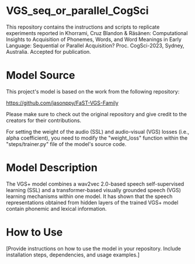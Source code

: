 # VGS_seq_or_parallel_CogSci

This repository contains the instructions and scripts to replicate experiments reported in Khorrami, Cruz Blandon & Räsänen: Computational Insights to Acquisition of Phonemes, Words, and Word Meanings in Early Language: Sequential or Parallel Acquisition? Proc. CogSci-2023, Sydney, Australia. Accepted for publication. 

# Model Source

This project's model is based on the work from the following repository:

https://github.com/jasonppy/FaST-VGS-Family

Please make sure to check out the original repository and give credit to the creators for their contributions. 

For setting the weight of the audio (SSL) and audio-visual (VGS) losses (i.e., alpha coefficient), you need to modify the "weight_loss" function within the "steps/trainer.py" file of the model's source code. 

# Model Description

The VGS+ model combines a wav2vec 2.0-based speech self-supervised learning (SSL) and a transformer-based visually grounded speech (VGS) learning mechanisms within one model. It has shown that the speech representations obtained from hidden layers of the trained VGS+ model contain phonemic and lexical information. 

# How to Use

[Provide instructions on how to use the model in your repository. Include installation steps, dependencies, and usage examples.]
